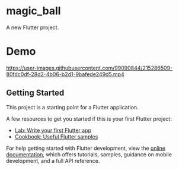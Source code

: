 # magic_ball

A new Flutter project.

# Demo

https://user-images.githubusercontent.com/99090844/215286509-80fdc0df-28d2-4b06-b2d1-9bafede249d5.mp4

## Getting Started

This project is a starting point for a Flutter application.

A few resources to get you started if this is your first Flutter project:

- [Lab: Write your first Flutter app](https://docs.flutter.dev/get-started/codelab)
- [Cookbook: Useful Flutter samples](https://docs.flutter.dev/cookbook)

For help getting started with Flutter development, view the
[online documentation](https://docs.flutter.dev/), which offers tutorials,
samples, guidance on mobile development, and a full API reference.
